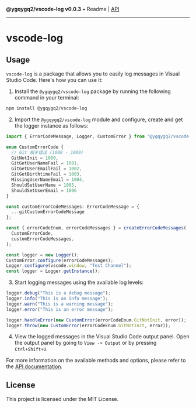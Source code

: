 **@ygqygq2/vscode-log v0.0.3** • Readme \| [API](globals.md)

***

# vscode-log

## Usage

`vscode-log` is a package that allows you to easily log messages in Visual Studio Code. Here's how you can use it:

1. Install the `@ygqygq2/vscode-log` package by running the following command in your terminal:

```bash
npm install @ygqygq2/vscode-log
```

2. Import the `@ygqygq2/vscode-log` module and configure, create and get the logger instance as follows:

```javascript
import { ErrorCodeMessage, Logger, CustomError } from "@ygqygq2/vscode-log";

enum CustomErrorCode {
  // Git 相关错误 (1000 - 1009)
  GitNotInit = 1000,
  GitGetUserNameFail = 1001,
  GitGetUserEmailFail = 1002,
  GitGetBirthtimeFail = 1003,
  MissingUserNameEmail = 1004,
  ShouldSetUserName = 1005,
  ShouldSetUserEmail = 1006
}

const customErrorCodeMessages: ErrorCodeMessage = {
  ...gitCustomErrorCodeMessage
};

const { errorCodeEnum, errorCodeMessages } = createErrorCodeMessages(
  CustomErrorCode,
  customErrorCodeMessages,
);

const logger = new Logger();
CustomError.configure(errorCodeMessages);
Logger.configure(vscode.window, "Test Channel");
const logger = Logger.getInstance();
```

3. Start logging messages using the available log levels:

```javascript
logger.debug("This is a debug message");
logger.info("This is an info message");
logger.warn("This is a warning message");
logger.error("This is an error message");

logger.handleError(new CustomError(errorCodeEnum.GitNotInit, error));
logger.throw(new CustomError(errorCodeEnum.GitNotInit, error));
```

4. View the logged messages in the Visual Studio Code output panel. Open the output panel by going to `View -> Output` or by pressing `Ctrl+Shift+U`.

For more information on the available methods and options, please refer to the [API documentation](https://github.com/ygqygq2/npm-packages/tree/main/packages/vscode-log/docs).

## License

This project is licensed under the MIT License.
